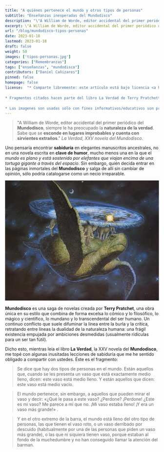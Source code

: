 ```yaml
---
title: "A quiénes pertenece el mundo y otros tipos de personas"
subtitle: "Enseñanzas inesperadas del Mundodisco"
description: "\"A William de Worde, editor accidental del primer periódico del Mundodisco, siempre le ha preocupado la naturaleza de la verdad. Sabe que se esconde en lugares improbables y cuenta con sirvientes extraños.\" La Verdad, XXV novela del Mundodisco."
excerpt: \"A William de Worde, editor accidental del primer periódico del **Mundodisco**, siempre le ha preocupado la **naturaleza de la verdad**. Sabe que se **esconde en lugares improbables y cuenta con sirvientes extraños**.\" *La Verdad, XXV novela del Mundodisco*.
url: "/blog/mundodisco-tipos-personas"
date: 2023-01-18
lastmod: 2023-01-18
draft: false
weight: 50
images: ['tipos-personas.jpg']
categories: ["Remembranzas"]
tags: ["enseñanzas", "mundodisco"]
contributors: ["Daniel Cañizares"]
pinned: false
homepage: false
license:  "* Comparte libremente: este artículo está bajo licencia <a href=\"http://creativecommons.org/licenses/by/4.0/\" target=\"_blank\">CCBY</a>.

* Fragmentos citados hacen parte del libro La Verdad de Terry Pratchett.

* Las imagenes son usadas sólo con fines informativos/educativos son propiedad de sus respectivos dueños. <a href=\"https://www.discworldemporium.com/illustrating-the-ankh-morpork-city-watch/\" target=\"_blank\">Más información</a> acerca de la imagen de portada.</li></ul>"
---
```



> "A William de Worde, editor accidental del primer periódico del **Mundodisco**, siempre le ha preocupado la **naturaleza de la verdad**. Sabe que se **esconde en lugares improbables y cuenta con sirvientes extraños**." *La Verdad, XXV novela del Mundodisco*.

Uno pensaría encontrar **sabiduría** en elegantes manuscritos ancestrales, no en una novela escrita en **clave de humor**, mucho menos una en la que el *mundo es plano y está sostenido por elefantes que viajan encima de una tortuga gigante a través del espacio*. Sin embargo, quién decida entrar en las páginas inmortales del **Mundodisco** y salga de allí sin cambiar de opinión, sólo podría catalogarse como un necio irreparable.

![Mundodisco](mundodisco.jpg)

**Mundodisco** es una saga de novelas creada por **Terry Pratchet**,  una obra única en su estilo que combina de forma excelsa lo cómico y lo filosófico, lo mágico y científico, lo mundano y lo transcendental del ser humano. Un continuo conflicto que suele difuminar la linea entre la burla y la crítica, retratando entre líneas la dualidad de la naturaleza humana: una frágil existencia empujada por ambiciones desmedidas (usualmente ridículas para un ser tan fútil).

Dicho esto, mientras leía el libro **La Verdad**, la XXV novela del **Mundodisco**, me topé con algunas inusitadas lecciones de sabiduría que me he sentido obligado a compartir con ustedes. Éste es el fragmento:

> Se dice que hay dos tipos de personas en el mundo. Están aquellos que, cuando se les presenta un vaso que está exactamente medio lleno, dicen: este vaso está medio lleno. Y están aquellos que dicen: este vaso está medio vacío.

> El mundo pertenece, sin embargo, a aquellos que pueden mirar el vaso y decir: «¿Qué le pasa a este vaso? ¿Perdone? ¡Perdone! ¿Este es mi vaso? Me parece a mí que no. ¡Mi vaso estaba lleno! ¡Y era un vaso más grande!» .

> Y en el otro extremo de la barra, el mundo está lleno del otro tipo de personas, las que tienen el vaso roto, o un vaso derribado por descuido (habitualmente por una de las personas que piden un vaso más grande), o las que ni siquiera tienen vaso, porque estaban al fondo de la muchedumbre y no han conseguido llamar la atención del barman.
